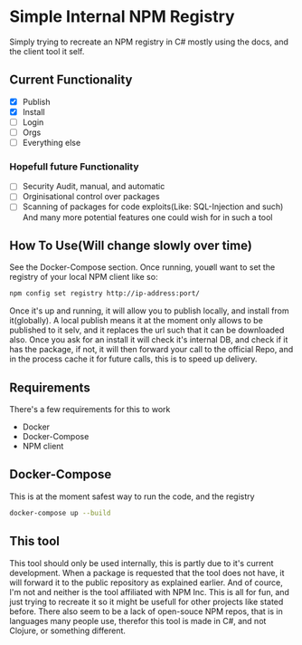 # Simple Internal NPM Registry
Simply trying to recreate an NPM registry in C# mostly using the docs, and the client tool it self.
## Current Functionality
- [x] Publish
- [x] Install
- [ ] Login
- [ ] Orgs
- [ ] Everything else
### Hopefull future Functionality
- [ ] Security Audit, manual, and automatic
- [ ] Orginisational control over packages
- [ ] Scanning of packages for code exploits(Like: SQL-Injection and such)
And many more potential features one could wish for in such a tool
## How To Use(Will change slowly over time)
See the Docker-Compose section.
Once running, youøll want to set the registry of your local NPM client like so:
```bash
npm config set registry http://ip-address:port/
```
Once it's up and running, it will allow you to publish locally, and install from it(globally).
A local publish means it at the moment only allows to be published to it selv, and it replaces the url such that it can be downloaded also.
Once you ask for an install it will check it's internal DB, and check if it has the package, if not, it will then forward your call to the official Repo, and in the process cache it for future calls, this is to speed up delivery.
## Requirements
There's a few requirements for this to work
   * Docker
   * Docker-Compose
   * NPM client

## Docker-Compose
This is at the moment safest way to run the code, and the registry
```bash
docker-compose up --build
```
## This tool
This tool should only be used internally, this is partly due to it's current development.
When a package is requested that the tool does not have, it will forward it to the public repository as explained earlier.
And of cource, I'm not and neither is the tool affiliated with NPM Inc.
This is all for fun, and just trying to recreate it so it might be usefull for other projects like stated before. There also seem to be a lack of open-souce NPM repos, that is in languages many people use, therefor this tool is made in C#, and not Clojure, or something different.
